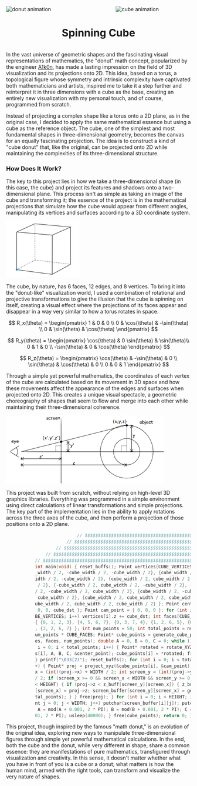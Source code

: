 
<div style="display: flex; justify-content: center; align-items: center;">
    <img src="./media/donut.gif" alt="donut animation" width="475" />
    <img src="./media/spinning-cube.gif" alt="cube animation" width="325" />
</div>

<div style="display: flex; justify-content: center; align-items: center;">
    <h1>Spinning Cube</h1>
</div>

In the vast universe of geometric shapes and the fascinating visual representations of mathematics, the "donut" math concept, popularized by the engineer [A1k0n](https://www.a1k0n.net/), has made a lasting impression on the field of 3D visualization and its projections onto 2D. This idea, based on a torus, a topological figure whose symmetry and intrinsic complexity have captivated both mathematicians and artists, inspired me to take it a step further and reinterpret it in three dimensions with a cube as the base, creating an entirely new visualization with my personal touch, and of course, programmed from scratch.

Instead of projecting a complex shape like a torus onto a 2D plane, as in the original case, I decided to apply the same mathematical essence but using a cube as the reference object. The cube, one of the simplest and most fundamental shapes in three-dimensional geometry, becomes the canvas for an equally fascinating projection. The idea is to construct a kind of "cube donut" that, like the original, can be projected onto 2D while maintaining the complexities of its three-dimensional structure.

### How Does It Work?

The key to this project lies in how we take a three-dimensional shape (in this case, the cube) and project its features and shadows onto a two-dimensional plane. This process isn't as simple as taking an image of the cube and transforming it; the essence of the project is in the mathematical projections that simulate how the cube would appear from different angles, manipulating its vertices and surfaces according to a 3D coordinate system.

<img src="./media/cube.png" alt=projection width=200></img>

The cube, by nature, has 6 faces, 12 edges, and 8 vertices. To bring it into the "donut-like" visualization world, I used a combination of rotational and projective transformations to give the illusion that the cube is spinning on itself, creating a visual effect where the projections of its faces appear and disappear in a way very similar to how a torus rotates in space.

$$
R_x(\theta) = \begin{pmatrix}
1 & 0 & 0 \\ 
0 & \cos(\theta) & -\sin(\theta) \\ 
0 & \sin(\theta) & \cos(\theta)
\end{pmatrix}
$$

$$
R_y(\theta) = \begin{pmatrix}
\cos(\theta) & 0 \sin(\theta) & \sin(\theta)\\ 
0 & 1 & 0 \\ 
-\sin(\theta) & 0 & \cos(\theta)
\end{pmatrix}
$$

$$
R_z(\theta) = \begin{pmatrix}
\cos(\theta) & -\sin(\theta) & 0 \\ 
\sin(\theta) & \cos(\theta) & 0 \\ 
0 & 0 & 1
\end{pmatrix}
$$

Through a simple yet powerful mathematics, the coordinates of each vertex of the cube are calculated based on its movement in 3D space and how these movements affect the appearance of the edges and surfaces when projected onto 2D. This creates a unique visual spectacle, a geometric choreography of shapes that seem to flow and merge into each other while maintaining their three-dimensional coherence.

![projection](./media/perspective.png)

This project was built from scratch, without relying on high-level 3D graphics libraries. Everything was programmed in a simple environment using direct calculations of linear transformations and simple projections. The key part of the implementation lies in the ability to apply rotations across the three axes of the cube, and then perform a projection of those positions onto a 2D plane.

```c
                           // $$$$$$$$$$$$$$$$$$$$$$$$$$$$$$$$$$$$$$$$$$$$$$$$$$$$$$$$$$$$$+
                       // $$$$$$$$$$$$$$$$$$$$$$$$$$$$$$$$$$$$$$$$$$$$$$$$$$$$$$$$$$$$$$$+++
                   // $$$$$$$$$$$$$$$$$$$$$$$$$$$$$$$$$$$$$$$$$$$$$$$$$$$$$$$$$$$$$$$$$+++++
               // $$$$$$$$$$$$$$$$$$$$$$$$$$$$$$$$$$$$$$$$$$$$$$$$$$$$$$$$$$$$$$$$$$$+++++++
           // $$$$$$$$$$$$$$$$$$$$$$$$$$$$$$$$$$$$$$$$$$$$$$$$$$$$$$$$$$$$$$$$$$$$$+++++++++
           int main(void) { reset_buffs(); Point vertices[CUBE_VERTICES] = { {-cube//+++++++
           _width / 2, -cube_width / 2, -cube_width / 2}, {cube_width / 2, -cube_w//++++++++
           idth / 2, -cube_width / 2}, {cube_width / 2, cube_width / 2, -cube_width//+++++++
            / 2}, {-cube_width / 2, cube_width / 2, -cube_width / 2}, {-cube_width//++++++++
           / 2, -cube_width / 2, cube_width / 2}, {cube_width / 2, -cube_width / 2,//+++++++
            cube_width / 2}, {cube_width / 2, cube_width / 2, cube_width / 2}, {-c//++++++++
           ube_width / 2, cube_width / 2, cube_width / 2} }; Point center_point = {//+++++++
            0, 0, cube_dst }; Point cam_point = { 0, 0, 0 }; for (int i = 0; i < CU//+++++++
           BE_VERTICES; i++) vertices[i].z += cube_dst; int faces[CUBE_FACES][4] =//++++++++
           { {0, 1, 2, 3}, {4, 5, 6, 7}, {0, 3, 7, 4}, {1, 2, 6, 5}, {0, 1, 5, 4}//+++++++++
           , {3, 2, 6, 7} }; int num_points = 50; int total_points = num_points * n//+++++++
           um_points * CUBE_FACES; Point* cube_points = generate_cube_points(vertic//+++++++
           es, faces, num_points); double A = 0, B = 0, C = 0; while (1) { for (int//+++++++
            i = 0; i < total_points; i++) { Point* rotated = rotate_XYZ(&cube_point//+++++++
           s[i], A, B, C, &center_point); cube_points[i] = *rotated; free(rotated);//+++++++
           } printf("\033[2J"); reset_buffs(); for (int i = 0; i < total_points; i+//+++++++
           +) { Point* proj = project_xyz(&cube_points[i], &cam_point); int screen_//+++++++
           x = (int)(proj->x) + WIDTH / 2; int screen_y = (int)(proj->y) + HEIGHT//+++++++++
           / 2; if (screen_x >= 0 && screen_x < WIDTH && screen_y >= 0 && screen_y//++++++++
           < HEIGHT) { if (proj->z < z_buff[screen_y][screen_x]) { z_buff[screen_y]//++++++
           [screen_x] = proj->z; screen_buffer[screen_y][screen_x] = get_char(i, to//+++++
           tal_points); } } free(proj); } for (int i = 0; i < HEIGHT; i++) { for (i//++++
           nt j = 0; j < WIDTH; j++) putchar(screen_buffer[i][j]); putchar('\n'); }//+++
            A = mod(A + 0.001, 2 * PI); B = mod(B + 0.001, 2 * PI); C = mod(C + 0.0//++
           01, 2 * PI); usleep(40000); } free(cube_points); return 0; } /* ----- *///+
```

This project, though inspired by the famous "math donut," is an evolution of the original idea, exploring new ways to manipulate three-dimensional figures through simple yet powerful mathematical calculations. In the end, both the cube and the donut, while very different in shape, share a common essence: they are manifestations of pure mathematics, transfigured through visualization and creativity. In this sense, it doesn't matter whether what you have in front of you is a cube or a donut; what matters is how the human mind, armed with the right tools, can transform and visualize the very nature of shapes.

